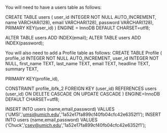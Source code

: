 You will need to have a users table as follows:

CREATE TABLE users (
   user_id INTEGER NOT NULL AUTO_INCREMENT,
   name VARCHAR(128),
   email VARCHAR(128),
   password VARCHAR(128),
   PRIMARY KEY(user_id)
) ENGINE = InnoDB DEFAULT CHARSET=utf8;

ALTER TABLE users ADD INDEX(email);
ALTER TABLE users ADD INDEX(password);


You will also need to add a Profile table as follows:
CREATE TABLE Profile (
  profile_id INTEGER NOT NULL AUTO_INCREMENT,
  user_id INTEGER NOT NULL,
  first_name TEXT,
  last_name TEXT,
  email TEXT,
  headline TEXT,
  summary TEXT,

  PRIMARY KEY(profile_id),

  CONSTRAINT profile_ibfk_2
        FOREIGN KEY (user_id)
        REFERENCES users (user_id)
        ON DELETE CASCADE ON UPDATE CASCADE
) ENGINE=InnoDB DEFAULT CHARSET=utf8;

INSERT INTO users (name,email,password)
    VALUES ('UMSI','umsi@umich.edu','1a52e17fa899cf40fb04cfc42e6352f1');
INSERT INTO users (name,email,password)
    VALUES ('Chuck','csev@umich.edu','1a52e17fa899cf40fb04cfc42e6352f1');
